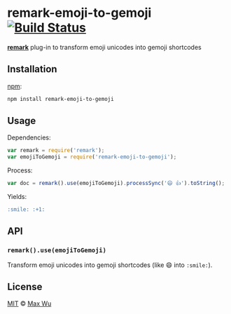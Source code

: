 # remark-emoji-to-gemoji [![Build Status][travis-badge]][travis]

[**remark**][remark] plug-in to transform emoji unicodes into gemoji shortcodes

## Installation

[npm][npm-install]:

```bash
npm install remark-emoji-to-gemoji
```

## Usage

Dependencies:

```javascript
var remark = require('remark');
var emojiToGemoji = require('remark-emoji-to-gemoji');
```

Process:

```javascript
var doc = remark().use(emojiToGemoji).processSync('😄 👍').toString();
```

Yields:

```md
:smile: :+1:
```

## API

### `remark().use(emojiToGemoji)`

Transform emoji unicodes into gemoji shortcodes (like 😄 into `:smile:`).

## License

[MIT][license] © [Max Wu][author]

<!-- Definitions -->

[travis-badge]: https://img.shields.io/travis/jackycute/remark-emoji-to-gemoji.svg

[travis]: https://travis-ci.org/jackycute/remark-emoji-to-gemoji

[npm-install]: https://docs.npmjs.com/cli/install

[license]: LICENSE

[author]: https://github.com/jackycute

[remark]: https://github.com/wooorm/remark
